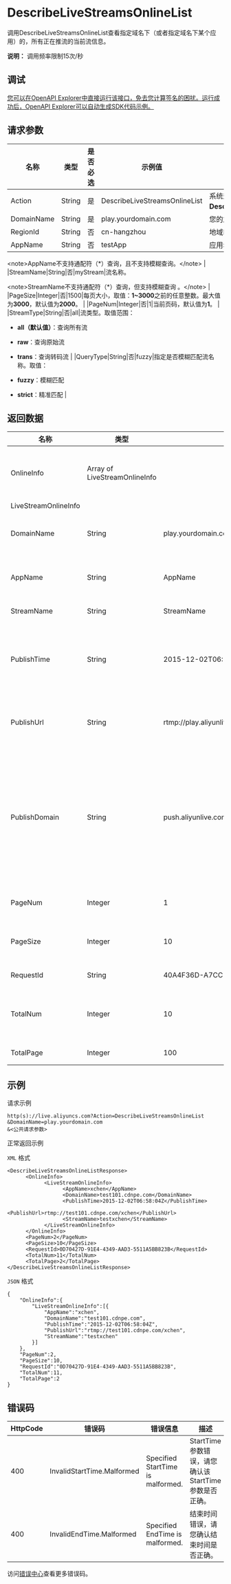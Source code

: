 # DescribeLiveStreamsOnlineList

调用DescribeLiveStreamsOnlineList查看指定域名下（或者指定域名下某个应用）的，所有正在推流的当前流信息。

**说明：** 调用频率限制15次/秒

## 调试

[您可以在OpenAPI Explorer中直接运行该接口，免去您计算签名的困扰。运行成功后，OpenAPI Explorer可以自动生成SDK代码示例。](https://api.aliyun.com/#product=live&api=DescribeLiveStreamsOnlineList&type=RPC&version=2016-11-01)

## 请求参数

|名称|类型|是否必选|示例值|描述|
|--|--|----|---|--|
|Action|String|是|DescribeLiveStreamsOnlineList|系统规定参数。取值：**DescribeLiveStreamsOnlineList**。 |
|DomainName|String|是|play.yourdomain.com|您的加速域名。 |
|RegionId|String|否|cn-hangzhou|地域ID。 |
|AppName|String|否|testApp|应用名称。

 <note\>AppName不支持通配符（\*）查询，且不支持模糊查询。</note\> |
|StreamName|String|否|myStream|流名称。

 <note\>StreamName不支持通配符（\*）查询，但支持模糊查询 。</note\> |
|PageSize|Integer|否|1500|每页大小，取值：**1~3000**之前的任意整数。最大值为**3000**，默认值为**2000**。 |
|PageNum|Integer|否|1|当前页码，默认值为**1**。 |
|StreamType|String|否|all|流类型。取值范围：

 -   **all（默认值）**：查询所有流
-   **raw**：查询原始流
-   **trans**：查询转码流 |
|QueryType|String|否|fuzzy|指定是否模糊匹配流名称。取值：

 -   **fuzzy**：模糊匹配
-   **strict**：精准匹配 |

## 返回数据

|名称|类型|示例值|描述|
|--|--|---|--|
|OnlineInfo|Array of LiveStreamOnlineInfo| |正在推送流的信息。 |
|LiveStreamOnlineInfo| | | |
|DomainName|String|play.yourdomain.com|流所属加速域名。 |
|AppName|String|AppName|流所属应用名称。 |
|StreamName|String|StreamName|流名称。 |
|PublishTime|String|2015-12-02T06:58:04Z|开始推流时刻，UTC格式。 |
|PublishUrl|String|rtmp://play.aliyunlive.com/AppName/StreamName|推流完整URL地址。 |
|PublishDomain|String|push.aliyunlive.com|直播推流域名，使用中心推流的可直接填写播放域名。 |
|PageNum|Integer|1|分页的页码。 |
|PageSize|Integer|10|每页显示的条数。 |
|RequestId|String|40A4F36D-A7CC-473A-88E7-154F92242566|请求ID。 |
|TotalNum|Integer|10|符合条件的总个数。 |
|TotalPage|Integer|100|总页数。 |

## 示例

请求示例

```
http(s)://live.aliyuncs.com?Action=DescribeLiveStreamsOnlineList
&DomainName=play.yourdomain.com
&<公共请求参数>
```

正常返回示例

`XML` 格式

```
<DescribeLiveStreamsOnlineListResponse>
	  <OnlineInfo>
		    <LiveStreamOnlineInfo>
			      <AppName>xchen</AppName>
			      <DomainName>test101.cdnpe.com</DomainName>
			      <PublishTime>2015-12-02T06:58:04Z</PublishTime>
			      <PublishUrl>rtmp://test101.cdnpe.com/xchen</PublishUrl>
			      <StreamName>testxchen</StreamName>
		    </LiveStreamOnlineInfo>
	  </OnlineInfo>
	  <PageNum>2</PageNum>
	  <PageSize>10</PageSize>
	  <RequestId>0D70427D-91E4-4349-AAD3-5511A5BB823B</RequestId>
	  <TotalNum>11</TotalNum>
	  <TotalPage>2</TotalPage>
</DescribeLiveStreamsOnlineListResponse>
```

`JSON` 格式

```
{
    "OnlineInfo":{
        "LiveStreamOnlineInfo":[{
            "AppName":"xchen",
            "DomainName":"test101.cdnpe.com",
            "PublishTime":"2015-12-02T06:58:04Z",
            "PublishUrl":"rtmp://test101.cdnpe.com/xchen",
            "StreamName":"testxchen"
        }]
    },
    "PageNum":2,
    "PageSize":10,
    "RequestId":"0D70427D-91E4-4349-AAD3-5511A5BB823B",
    "TotalNum":11,
    "TotalPage":2
}
```

## 错误码

|HttpCode|错误码|错误信息|描述|
|--------|---|----|--|
|400|InvalidStartTime.Malformed|Specified StartTime is malformed.|StartTime参数错误，请您确认该StartTime参数是否正确。|
|400|InvalidEndTime.Malformed|Specified EndTime is malformed.|结束时间错误，请您确认结束时间是否正确。|

访问[错误中心](https://error-center.aliyun.com/status/product/live)查看更多错误码。

